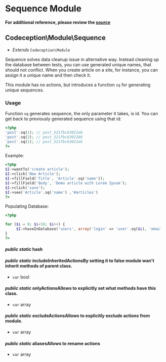 # Sequence Module

**For additional reference, please review the [source](https://github.com/Codeception/Codeception/tree/master/src/Codeception/Module/Sequence.php)**
## Codeception\Module\Sequence

* *Extends* `Codeception\Module`

Sequence solves data cleanup issue in alternative way.
Instead cleaning up the database between tests,
you can use generated unique names, that should not conflict.
When you create article on a site, for instance, you can assign it a unique name and then check it.

This module has no actions, but introduces a function `sq` for generating unique sequences.

### Usage

Function `sq` generates sequence, the only parameter it takes, is id.
You can get back to previously generated sequence using that id:

``` php
<?php
'post'.sq(1); // post_521fbc63021eb
'post'.sq(2); // post_521fbc6302266
'post'.sq(1); // post_521fbc63021eb
?>
```

Example:

``` php
<?php
$I->wantTo('create article');
$I->click('New Article');
$I->fillField('Title', 'Article'.sq('name'));
$I->fillField('Body', 'Demo article with Lorem Ipsum');
$I->click('save');
$I->see('Article'.sq('name') ,'#articles')
?>
```

Populating Database:

``` php
<?php

for ($i = 0; $i<10; $i++) {
     $I->haveInDatabase('users', array('login' => 'user'.sq($i), 'email' => 'user'.sq($i).'@email.com');
}
?>
```

#### *public static* hash
#### *public static* includeInheritedActionsBy setting it to false module wan't inherit methods of parent class.

 * `var`  bool
#### *public static* onlyActionsAllows to explicitly set what methods have this class.

 * `var`  array
#### *public static* excludeActionsAllows to explicitly exclude actions from module.

 * `var`  array
#### *public static* aliasesAllows to rename actions

 * `var`  array











































